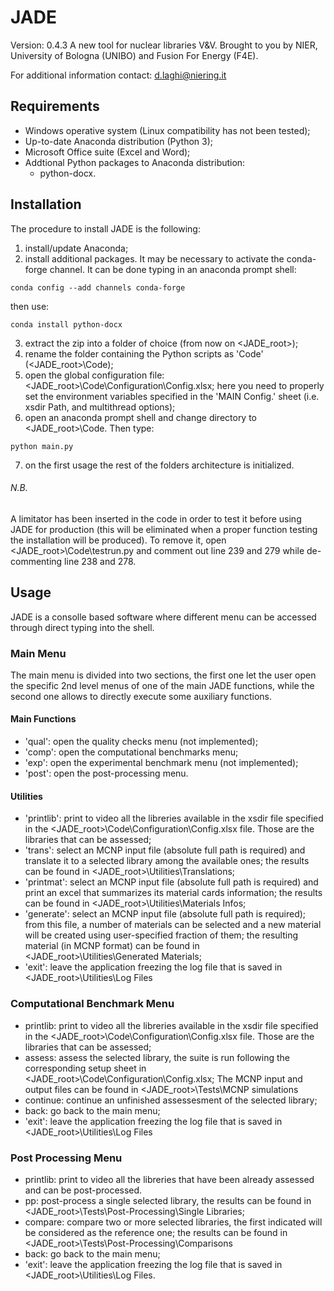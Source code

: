 # JADE
Version: 0.4.3
A new tool for nuclear libraries V&V.
Brought to you by NIER, University of Bologna (UNIBO) and Fusion For Energy (F4E).

For additional information contact: d.laghi@niering.it

## Requirements
- Windows operative system (Linux compatibility has not been tested);
- Up-to-date Anaconda distribution (Python 3);
- Microsoft Office suite (Excel and Word);
- Addtional Python packages to Anaconda distribution:
  - python-docx.

## Installation
The procedure to install JADE is the following:
1) install/update Anaconda;
2) install additional packages. It may be necessary to activate the conda-forge channel. It can be done typing in an anaconda prompt shell:
  ```
  conda config --add channels conda-forge
  ```
  then use:
  ```
  conda install python-docx
  ```
3) extract the zip into a folder of choice (from now on <JADE_root>);
4) rename the folder containing the Python scripts as 'Code' (<JADE_root>\Code);
5) open the global configuration file: <JADE_root>\Code\Configuration\Config.xlsx; here you need to properly set the environment variables specified in the 'MAIN Config.' sheet (i.e. xsdir Path, and multithread options);
6) open an anaconda prompt shell and change directory to <JADE_root>\Code. Then type:
  ```
  python main.py
  ```
7) on the first usage the rest of the folders architecture is initialized.

###### N.B.
A limitator has been inserted in the code in order to test it before using JADE for production (this will be eliminated when a proper function testing the installation will be produced). To remove it, open <JADE_root>\Code\testrun.py and comment out line 239 and 279 while de-commenting line 238 and 278.

## Usage
JADE is a consolle based software where different menu can be accessed through direct typing into the shell.
### Main Menu
The main menu is divided into two sections, the first one let the user open the specific 2nd level menus of one of the main JADE functions, while the second one allows to directly execute some auxiliary functions.
#### Main Functions
- 'qual': open the quality checks menu (not implemented);
- 'comp': open the computational benchmarks menu;
- 'exp': open the experimental benchmark menu (not implemented);
- 'post': open the post-processing menu.
#### Utilities
- 'printlib': print to video all the libreries available in the xsdir file specified in the <JADE_root>\Code\Configuration\Config.xlsx file. Those are the libraries that can be assessed;
- 'trans': select an MCNP input file (absolute full path is required) and translate it to a selected library among the available ones; the results can be found in <JADE_root>\Utilities\Translations;
- 'printmat': select an MCNP input file (absolute full path is required) and print an excel that summarizes its material cards information; the results can be found in <JADE_root>\Utilities\Materials Infos;
- 'generate': select an MCNP input file (absolute full path is required); from this file, a number of materials can be selected and a new material will be created using user-specified fraction of them; the resulting material (in MCNP format) can be found in <JADE_root>\Utilities\Generated Materials;
- 'exit': leave the application freezing the log file that is saved in <JADE_root>\Utilities\Log Files
### Computational Benchmark Menu
- printlib: print to video all the libreries available in the xsdir file specified in the <JADE_root>\Code\Configuration\Config.xlsx file. Those are the libraries that can be assessed;
- assess: assess the selected library, the suite is run following the corresponding setup sheet in <JADE_root>\Code\Configuration\Config.xlsx; The MCNP input and output files can be found in <JADE_root>\Tests\MCNP simulations
- continue: continue an unfinished assessesment of the selected library;
- back: go back to the main menu;
- 'exit': leave the application freezing the log file that is saved in <JADE_root>\Utilities\Log Files
### Post Processing Menu
- printlib: print to video all the libreries that have been already assessed and can be post-processed.
- pp: post-process a single selected library, the results can be found in <JADE_root>\Tests\Post-Processing\Single Libraries;
- compare: compare two or more selected libraries, the first indicated will be considered as the reference one; the results can be found in <JADE_root>\Tests\Post-Processing\Comparisons
- back: go back to the main menu;
- 'exit': leave the application freezing the log file that is saved in <JADE_root>\Utilities\Log Files.

